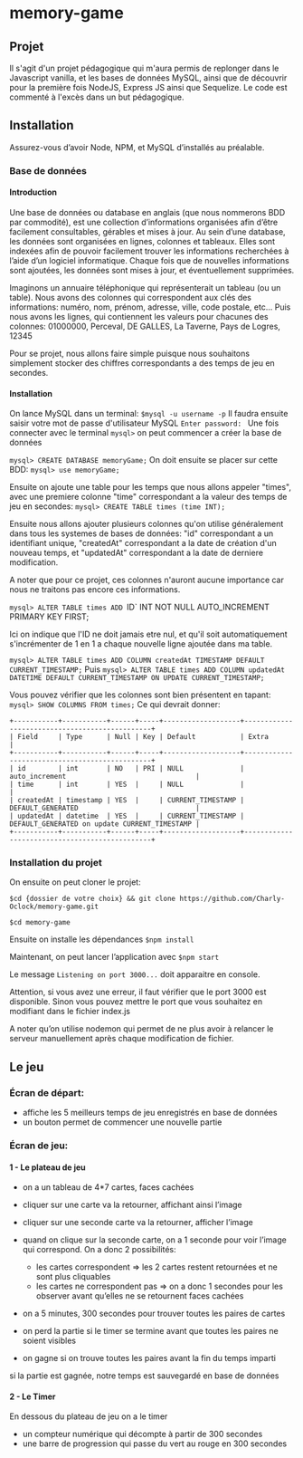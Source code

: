# memory-game



## Projet
Il s'agit d'un projet pédagogique qui m'aura permis de replonger dans le Javascript vanilla, et les bases de données MySQL, ainsi que de découvrir pour la première fois NodeJS, Express JS ainsi que Sequelize.
Le code est commenté à l'excès dans un but pédagogique.


## Installation

Assurez-vous d’avoir Node, NPM, et MySQL d’installés au préalable.


### Base de données

#### Introduction
Une base de données ou database en anglais (que nous nommerons BDD par commodité), est une collection d’informations organisées afin d’être facilement consultables, gérables et mises à jour. Au sein d’une database, les données sont organisées en lignes, colonnes et tableaux. Elles sont indexées afin de pouvoir facilement trouver les informations recherchées à l’aide d’un logiciel informatique. Chaque fois que de nouvelles informations sont ajoutées, les données sont mises à jour, et éventuellement supprimées.

Imaginons un annuaire téléphonique qui représenterait un tableau (ou un table).
Nous avons des colonnes qui correspondent aux clés des informations: numéro, nom, prénom, adresse, ville, code postale, etc...
Puis nous avons les lignes, qui contiennent les valeurs pour chacunes des colonnes: 01000000, Perceval, DE GALLES, La Taverne, Pays de Logres, 12345

Pour se projet, nous allons faire simple puisque nous souhaitons simplement stocker des chiffres correspondants a des temps de jeu en secondes.

#### Installation
On lance MySQL dans un terminal:
`$mysql -u username -p`
Il faudra ensuite saisir votre mot de passe d'utilisateur MySQL
`Enter password: `
Une fois connecter avec le terminal `mysql>` on peut commencer a créer la base de données

`mysql> CREATE DATABASE memoryGame;`
On doit ensuite se placer sur cette BDD:
`mysql> use memoryGame;`

Ensuite on ajoute une table pour les temps que nous allons appeler "times", avec une premiere colonne "time" correspondant a la valeur des temps de jeu en secondes:
`mysql> CREATE TABLE times (time INT);`

Ensuite nous allons ajouter plusieurs colonnes qu'on utilise généralement dans tous les systemes de bases de données: "id" correspondant a un identifiant unique, "createdAt" correspondant a la date de création d'un nouveau temps, et "updatedAt" correspondant a la date de derniere modification.

A noter que pour ce projet, ces colonnes n'auront aucune importance car nous ne traitons pas encore ces informations.

`mysql> ALTER TABLE times ADD `ID` INT NOT NULL AUTO_INCREMENT PRIMARY KEY FIRST;

Ici on indique que l'ID ne doit jamais etre nul, et qu'il soit automatiquement s'incrémenter de 1 en 1 a chaque nouvelle ligne ajoutée dans ma table.

`mysql> ALTER TABLE times ADD COLUMN createdAt TIMESTAMP DEFAULT CURRENT_TIMESTAMP;`
Puis
`mysql> ALTER TABLE times ADD COLUMN updatedAt DATETIME DEFAULT CURRENT_TIMESTAMP ON UPDATE CURRENT_TIMESTAMP;`

Vous pouvez vérifier que les colonnes sont bien présentent en tapant:
`mysql> SHOW COLUMNS FROM times;`
Ce qui devrait donner:
```
+-----------+-----------+------+-----+-------------------+-----------------------------------------------+
| Field     | Type      | Null | Key | Default           | Extra                                         |
+-----------+-----------+------+-----+-------------------+-----------------------------------------------+
| id        | int       | NO   | PRI | NULL              | auto_increment                                |
| time      | int       | YES  |     | NULL              |                                               |
| createdAt | timestamp | YES  |     | CURRENT_TIMESTAMP | DEFAULT_GENERATED                             |
| updatedAt | datetime  | YES  |     | CURRENT_TIMESTAMP | DEFAULT_GENERATED on update CURRENT_TIMESTAMP |
+-----------+-----------+------+-----+-------------------+-----------------------------------------------+

```

### Installation du projet
On ensuite on peut cloner le projet:

`$cd {dossier de votre choix} && git clone https://github.com/Charly-Oclock/memory-game.git`

`$cd memory-game`

Ensuite on installe les dépendances
`$npm install`

Maintenant, on peut lancer l’application avec
`$npm start`

Le message `Listening on port 3000...` doit apparaitre en console.

Attention, si vous avez une erreur, il faut vérifier que le port 3000 est disponible. Sinon vous pouvez mettre le port que vous souhaitez en modifiant dans le fichier index.js

A noter qu’on utilise nodemon qui permet de ne plus avoir à relancer le serveur manuellement après chaque modification de fichier.



## Le jeu

### Écran de départ:
 - affiche les 5 meilleurs temps de jeu enregistrés en base de données
 - un bouton permet de commencer une nouvelle partie

### Écran de jeu:
#### 1 - Le plateau de jeu
 - on a un tableau de 4*7 cartes, faces cachées
 - cliquer sur une carte va la retourner, affichant ainsi l’image
 - cliquer sur une seconde carte va la retourner, afficher l’image
 - quand on clique sur la seconde carte, on a 1 seconde pour voir l’image qui correspond. On a donc 2 possibilités:
   - les cartes correspondent => les 2 cartes restent retournées et ne sont plus cliquables
   - les cartes ne correspondent pas => on a donc 1 secondes pour les observer avant qu’elles ne se retournent faces cachées

- on a 5 minutes, 300 secondes pour trouver toutes les paires de cartes
- on perd la partie si le timer se termine avant que toutes les paires ne soient visibles
- on gagne si on trouve toutes les paires avant la fin du temps imparti

si la partie est gagnée, notre temps est sauvegardé en base de données


#### 2 - Le Timer
En dessous du plateau de jeu on a le timer
 - un compteur numérique qui décompte à partir de 300 secondes
 - une barre de progression qui passe du vert au rouge en 300 secondes